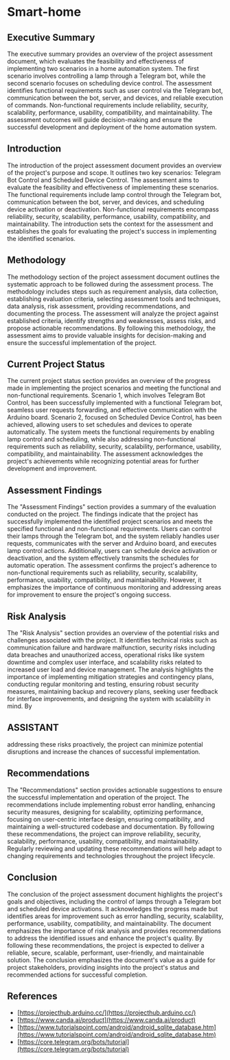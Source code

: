 # Smart-home

## Executive Summary
The executive summary provides an overview of the project assessment document, which evaluates the feasibility and effectiveness of implementing two scenarios in a home automation system. The first scenario involves controlling a lamp through a Telegram bot, while the second scenario focuses on scheduling device control. The assessment identifies functional requirements such as user control via the Telegram bot, communication between the bot, server, and devices, and reliable execution of commands. Non-functional requirements include reliability, security, scalability, performance, usability, compatibility, and maintainability. The assessment outcomes will guide decision-making and ensure the successful development and deployment of the home automation system.

## Introduction
The introduction of the project assessment document provides an overview of the project's purpose and scope. It outlines two key scenarios: Telegram Bot Control and Scheduled Device Control. The assessment aims to evaluate the feasibility and effectiveness of implementing these scenarios. The functional requirements include lamp control through the Telegram bot, communication between the bot, server, and devices, and scheduling device activation or deactivation. Non-functional requirements encompass reliability, security, scalability, performance, usability, compatibility, and maintainability. The introduction sets the context for the assessment and establishes the goals for evaluating the project's success in implementing the identified scenarios.

## Methodology
The methodology section of the project assessment document outlines the systematic approach to be followed during the assessment process. The methodology includes steps such as requirement analysis, data collection, establishing evaluation criteria, selecting assessment tools and techniques, data analysis, risk assessment, providing recommendations, and documenting the process. The assessment will analyze the project against established criteria, identify strengths and weaknesses, assess risks, and propose actionable recommendations. By following this methodology, the assessment aims to provide valuable insights for decision-making and ensure the successful implementation of the project.

## Current Project Status
The current project status section provides an overview of the progress made in implementing the project scenarios and meeting the functional and non-functional requirements. Scenario 1, which involves Telegram Bot Control, has been successfully implemented with a functional Telegram bot, seamless user requests forwarding, and effective communication with the Arduino board. Scenario 2, focused on Scheduled Device Control, has been achieved, allowing users to set schedules and devices to operate automatically. The system meets the functional requirements by enabling lamp control and scheduling, while also addressing non-functional requirements such as reliability, security, scalability, performance, usability, compatibility, and maintainability. The assessment acknowledges the project's achievements while recognizing potential areas for further development and improvement.

## Assessment Findings
The "Assessment Findings" section provides a summary of the evaluation conducted on the project. The findings indicate that the project has successfully implemented the identified project scenarios and meets the specified functional and non-functional requirements. Users can control their lamps through the Telegram bot, and the system reliably handles user requests, communicates with the server and Arduino board, and executes lamp control actions. Additionally, users can schedule device activation or deactivation, and the system effectively transmits the schedules for automatic operation. The assessment confirms the project's adherence to non-functional requirements such as reliability, security, scalability, performance, usability, compatibility, and maintainability. However, it emphasizes the importance of continuous monitoring and addressing areas for improvement to ensure the project's ongoing success.

## Risk Analysis
The "Risk Analysis" section provides an overview of the potential risks and challenges associated with the project. It identifies technical risks such as communication failure and hardware malfunction, security risks including data breaches and unauthorized access, operational risks like system downtime and complex user interface, and scalability risks related to increased user load and device management. The analysis highlights the importance of implementing mitigation strategies and contingency plans, conducting regular monitoring and testing, ensuring robust security measures, maintaining backup and recovery plans, seeking user feedback for interface improvements, and designing the system with scalability in mind. By

## ASSISTANT
addressing these risks proactively, the project can minimize potential disruptions and increase the chances of successful implementation.

## Recommendations
The "Recommendations" section provides actionable suggestions to ensure the successful implementation and operation of the project. The recommendations include implementing robust error handling, enhancing security measures, designing for scalability, optimizing performance, focusing on user-centric interface design, ensuring compatibility, and maintaining a well-structured codebase and documentation. By following these recommendations, the project can improve reliability, security, scalability, performance, usability, compatibility, and maintainability. Regularly reviewing and updating these recommendations will help adapt to changing requirements and technologies throughout the project lifecycle.

## Conclusion
The conclusion of the project assessment document highlights the project's goals and objectives, including the control of lamps through a Telegram bot and scheduled device activations. It acknowledges the progress made but identifies areas for improvement such as error handling, security, scalability, performance, usability, compatibility, and maintainability. The document emphasizes the importance of risk analysis and provides recommendations to address the identified issues and enhance the project's quality. By following these recommendations, the project is expected to deliver a reliable, secure, scalable, performant, user-friendly, and maintainable solution. The conclusion emphasizes the document's value as a guide for project stakeholders, providing insights into the project's status and recommended actions for successful completion.

## References
- [https://projecthub.arduino.cc/](https://projecthub.arduino.cc/)
- [https://www.canda.ai/product](https://www.canda.ai/product)
- [https://www.tutorialspoint.com/android/android_sqlite_database.htm](https://www.tutorialspoint.com/android/android_sqlite_database.htm)
- [https://core.telegram.org/bots/tutorial](https://core.telegram.org/bots/tutorial)
